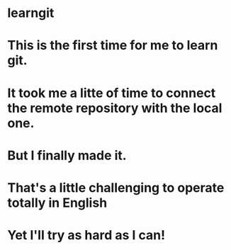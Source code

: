# learngit
# This is the first time for me to learn git.
# It took me a litte of time to connect the remote repository with the local one.
# But I finally made it.
# That's a little challenging to operate totally in English
# Yet I'll try as hard as I can!
